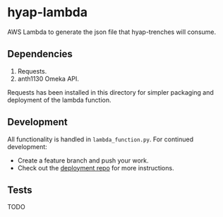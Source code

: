 # hyap-lambda

AWS Lambda to generate the json file that hyap-trenches will consume.

## Dependencies

1. Requests.
2. anth1130 Omeka API.

Requests has been installed in this directory for simpler packaging and deployment of the lambda function.


## Development

All functionality is handled in `lambda_function.py`. For continued development:

* Create a feature branch and push your work.
* Check out the [deployment repo](https://github.com/Harvard-ATG/atg-ops-hyap-lambda) for more instructions.

## Tests
TODO
